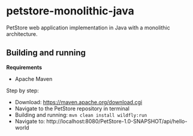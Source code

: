 # petstore-monolithic-java
PetStore web application implementation in Java with a monolithic architecture.

## Building and running

**Requirements**
- Apache Maven

Step by step:
- Download: https://maven.apache.org/download.cgi
- Navigate to the PetStore repository in terminal
- Building and running: `mvn clean install wildfly:run`
- Navigate to: http://localhost:8080/PetStore-1.0-SNAPSHOT/api/hello-world